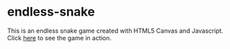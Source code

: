 # endless-snake
This is an endless snake game created with HTML5 Canvas and Javascript. Click <a href="https://sandratang.github.io/creations#endless-snake">here</a> to see the game in action. 

